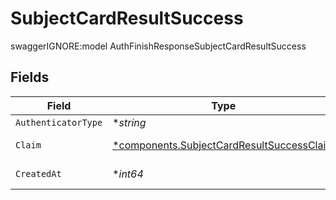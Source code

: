 # SubjectCardResultSuccess

swaggerIGNORE:model AuthFinishResponseSubjectCardResultSuccess


## Fields

| Field                                                                                                 | Type                                                                                                  | Required                                                                                              | Description                                                                                           | Example                                                                                               |
| ----------------------------------------------------------------------------------------------------- | ----------------------------------------------------------------------------------------------------- | ----------------------------------------------------------------------------------------------------- | ----------------------------------------------------------------------------------------------------- | ----------------------------------------------------------------------------------------------------- |
| `AuthenticatorType`                                                                                   | **string*                                                                                             | :heavy_minus_sign:                                                                                    | N/A                                                                                                   |                                                                                                       |
| `Claim`                                                                                               | [*components.SubjectCardResultSuccessClaim](../../models/components/subjectcardresultsuccessclaim.md) | :heavy_minus_sign:                                                                                    | swaggerIGNORE:model AuthFinishResponseSubjectCardResultSuccessClaim                                   |                                                                                                       |
| `CreatedAt`                                                                                           | **int64*                                                                                              | :heavy_minus_sign:                                                                                    | CreatedAt field is in Unix time which is the number of seconds elapsed since January 1, 1970 UTC.     | 1666394795                                                                                            |